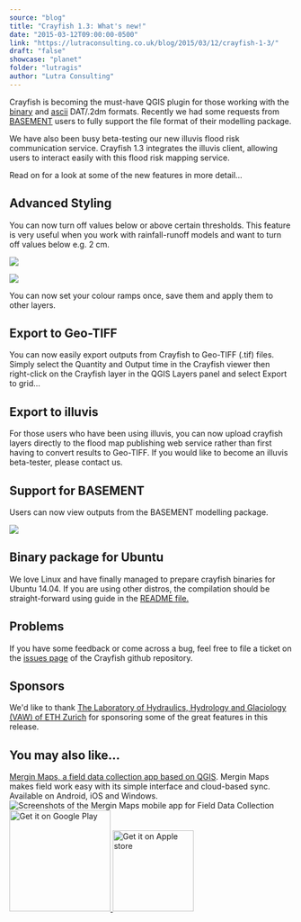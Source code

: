 ```yaml
---
source: "blog"
title: "Crayfish 1.3: What's new!"
date: "2015-03-12T09:00:00-0500"
link: "https://lutraconsulting.co.uk/blog/2015/03/12/crayfish-1-3/"
draft: "false"
showcase: "planet"
folder: "lutragis"
author: "Lutra Consulting"
---
```


<p>Crayfish is becoming the must-have QGIS plugin for those working with the <a href="http://www.xmswiki.com/wiki/SMS:Binary_Dataset_Files_*.dat" rel="nofollow" target="_blank">binary</a> and <a href="http://www.xmswiki.com/wiki/SMS:ASCII_Dataset_Files_*.dat" rel="nofollow" target="_blank">ascii</a> DAT/.2dm formats. Recently we had some requests from <a href="http://www.basement.ethz.ch/about" rel="nofollow" target="_blank">BASEMENT</a> users to fully support the file format of their modelling package.</p>

<p>We have also been busy beta-testing our new illuvis flood risk communication service. Crayfish 1.3 integrates the illuvis client, allowing users to interact easily with this flood risk mapping service.</p>

<p>Read on for a look at some of the new features in more detail...</p>

<!-- more -->

<h2 id="advanced-styling">Advanced Styling</h2>

<p>You can now turn off values below or above certain thresholds. This feature is very useful when you work with rainfall-runoff models and want to turn off values below e.g. 2 cm.</p>

<p><span><img src="https://www.lutraconsulting.co.uk/img/posts/crayfish_1_3_all_values.png" /></span>
<p><span><img src="https://www.lutraconsulting.co.uk/img/posts/crayfish_1_3_above_2cm.png" /></span>

You can now set your colour ramps once, save them and apply them to other layers.


Export to Geo-TIFF
------------------

<p>You can now easily export outputs from Crayfish to Geo-TIFF (.tif) files. Simply select the Quantity and Output time in the Crayfish viewer then right-click on the Crayfish layer in the QGIS Layers panel and select Export to grid...</p>

<center>
  
</center>

Export to illuvis
-----------------
<p>For those users who have been using illuvis, you can now upload crayfish layers directly to the flood map publishing web service rather than first having to convert results to Geo-TIFF. If you would like to become an illuvis beta-tester, please contact us.</p>


Support for BASEMENT
--------------------

Users can now view outputs from the BASEMENT modelling package.
<p><span><img src="https://www.lutraconsulting.co.uk/img/posts/crayfish_1_3_basement_support.png" /></span>


Binary package for Ubuntu
-------------------------
<p>We love Linux and have finally managed to prepare crayfish binaries for Ubuntu 14.04. If you are using other distros, the compilation should be straight-forward using guide in the <a href="https://github.com/lutraconsulting/qgis-crayfish-plugin/blob/master/README.md" rel="nofollow" target="_blank">README file.</a></p>


Problems
--------
If you have some feedback or come across a bug, feel free to file a ticket on the <a href="https://github.com/lutraconsulting/qgis-crayfish-plugin/issues" rel="nofollow" target="_blank">issues page</a> of the Crayfish github repository.


Sponsors
--------
We'd like to thank <a href="http://www.vaw.ethz.ch/index_EN" rel="nofollow" target="_blank">The Laboratory of Hydraulics, Hydrology and Glaciology (VAW) of ETH Zurich</a> for sponsoring some of the great features in this release.
 
</p></p></p>
    <div class="input-promo">
    <h2>You may also like...</h2>
    <a href="https://merginmaps.com">Mergin Maps, a field data collection app based on QGIS</a>. Mergin Maps makes field work easy with its simple interface and cloud-based sync. Available on Android, iOS and Windows.
    <img alt="Screenshots of the Mergin Maps mobile app for Field Data Collection" src="https://lutraconsulting.co.uk/img/posts/input_app_for_field_data_collection.jpg" /><br />
    <a href="https://play.google.com/store/apps/details?id=uk.co.lutraconsulting&amp;utm_source=lutra-atom&amp;utm_medium=lutra-blog-footer&amp;utm_campaign=input">
      <img alt="Get it on Google Play" src="https://play.google.com/intl/en_us/badges/images/generic/en_badge_web_generic.png" width="180px" />
    </a>
    <a href="https://apps.apple.com/us/app/input/id1478603559?ls=1&amp;utm_source=lutra-atom&amp;utm_medium=lutra-blog-footer&amp;utm_campaign=input">
      <img alt="Get it on Apple store" src="https://www.lutraconsulting.co.uk/img/posts/App_Store.svg" style="padding-top: 0px;" width="144px" />
    </a>
  </div>
